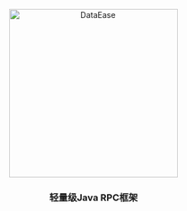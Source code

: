 <p align="center"><a href="https://github.com/BeanCookie/phoenix-rpc"><img src="https://github.com/BeanCookie/phoenix-rpc/blob/main/phoenix-rpc.png" alt="DataEase" width="300" /></a></p>
<h3 align="center">轻量级Java RPC框架</h3>